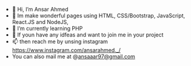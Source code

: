 - 👋 Hi, I’m Ansar Ahmed
- 👀 Im make wonderful pages using HTML, CSS/Bootstrap, JavaScript, React.JS and NodeJS, 
- 🌱 I’m currently learning PHP 
- 💞️ If youn have any idfeas and want to join me in your project 
- 📫 then reach me by unsing instagram https://www.instagram.com/ansarahmed._/
- You can also mail me at @ansaaar97@gmail.com

<!---
ansarahmed97/ansarahmed97 is a ✨ special ✨ repository because its `README.md` (this file) appears on your GitHub profile.
You can click the Preview link to take a look at your changes.
--->
